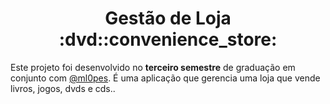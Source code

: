 <h1 align="center">Gestão de Loja :dvd::convenience_store:</h1>

Este projeto foi desenvolvido no **terceiro semestre** de graduação em conjunto com [@ml0pes](https://github.com/ml0pes). É uma aplicação que gerencia uma loja que vende livros, jogos, dvds e cds..
